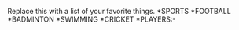 Replace this with a list of your favorite things.
*SPORTS
 *FOOTBALL
 *BADMINTON
 *SWIMMING
 *CRICKET
*PLAYERS:-
